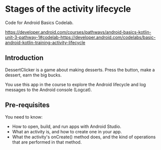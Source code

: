 Stages of the activity lifecycle
=====================


Code for Android Basics Codelab.

https://developer.android.com/courses/pathways/android-basics-kotlin-unit-3-pathway-1#codelab-https://developer.android.com/codelabs/basic-android-kotlin-training-activity-lifecycle

Introduction
------------

DessertClicker is a game about making desserts. Press the button, make a dessert,
earn the big bucks.

You use this app in the course to explore the Android lifecycle and log messages to
the Android console (Logcat).

Pre-requisites
--------------

You need to know:
- How to open, build, and run apps with Android Studio.
- What an activity is, and how to create one in your app.
- What the activity's onCreate() method does, and the kind of operations
  that are performed in that method.

